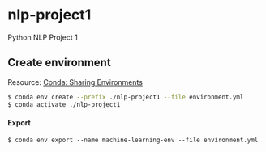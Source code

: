# nlp-project1
Python NLP Project 1

## Create environment
Resource: [Conda: Sharing Environments](https://carpentries-incubator.github.io/introduction-to-conda-for-data-scientists/04-sharing-environments/index.html)

```bash
$ conda env create --prefix ./nlp-project1 --file environment.yml
$ conda activate ./nlp-project1
```

#### Export 
```
$ conda env export --name machine-learning-env --file environment.yml
```